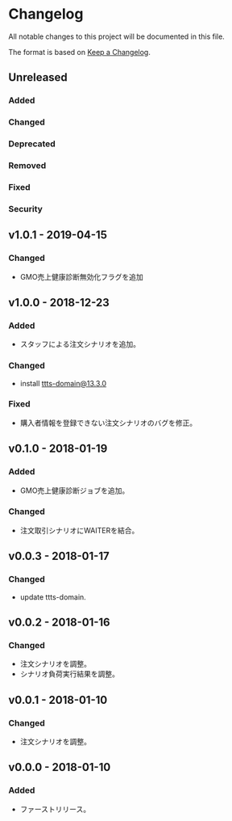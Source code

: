 # Changelog
All notable changes to this project will be documented in this file.

The format is based on [Keep a Changelog](http://keepachangelog.com/).

## Unreleased
### Added

### Changed

### Deprecated

### Removed

### Fixed

### Security

## v1.0.1 - 2019-04-15

### Changed

- GMO売上健康診断無効化フラグを追加

## v1.0.0 - 2018-12-23

### Added

- スタッフによる注文シナリオを追加。

### Changed

- install ttts-domain@13.3.0

### Fixed

- 購入者情報を登録できない注文シナリオのバグを修正。

## v0.1.0 - 2018-01-19
### Added
- GMO売上健康診断ジョブを追加。

### Changed
- 注文取引シナリオにWAITERを結合。

## v0.0.3 - 2018-01-17
### Changed
- update ttts-domain.

## v0.0.2 - 2018-01-16
### Changed
- 注文シナリオを調整。
- シナリオ負荷実行結果を調整。

## v0.0.1 - 2018-01-10
### Changed
- 注文シナリオを調整。

## v0.0.0 - 2018-01-10
### Added
- ファーストリリース。
